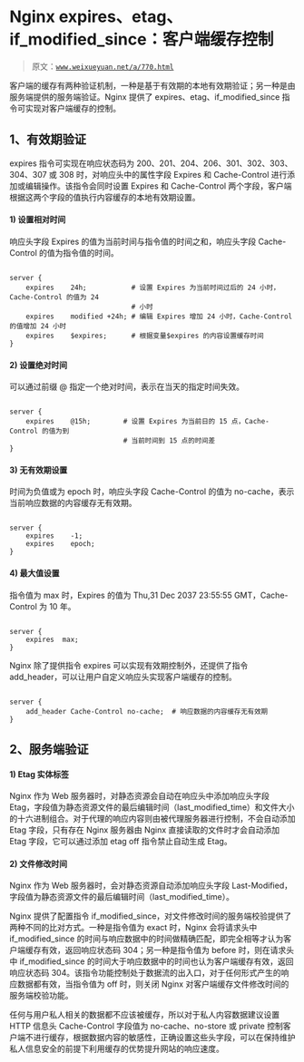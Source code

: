 # Nginx expires、etag、if_modified_since：客户端缓存控制

> 原文：[`www.weixueyuan.net/a/770.html`](http://www.weixueyuan.net/a/770.html)

客户端的缓存有两种验证机制，一种是基于有效期的本地有效期验证；另一种是由服务端提供的服务端验证。Nginx 提供了 expires、etag、if_modified_since 指令可实现对客户端缓存的控制。

## 1、有效期验证

expires 指令可实现在响应状态码为 200、201、204、206、301、302、303、304、307 或 308 时，对响应头中的属性字段 Expires 和 Cache-Control 进行添加或编辑操作。该指令会同时设置 Expires 和 Cache-Control 两个字段，客户端根据这两个字段的值执行内容缓存的本地有效期设置。

#### 1) 设置相对时间

响应头字段 Expires 的值为当前时间与指令值的时间之和，响应头字段 Cache-Control 的值为指令值的时间。

```

server {
    expires    24h;           # 设置 Expires 为当前时间过后的 24 小时，Cache-Control 的值为 24
                              # 小时
    expires    modified +24h; # 编辑 Expires 增加 24 小时，Cache-Control 的值增加 24 小时
    expires    $expires;      # 根据变量$expires 的内容设置缓存时间
}
```

#### 2) 设置绝对时间

可以通过前缀 @ 指定一个绝对时间，表示在当天的指定时间失效。

```

server {
    expires    @15h;        # 设置 Expires 为当前日的 15 点，Cache-Control 的值为到
                            # 当前时间到 15 点的时间差
}
```

#### 3) 无有效期设置

时间为负值或为 epoch 时，响应头字段 Cache-Control 的值为 no-cache，表示当前响应数据的内容缓存无有效期。

```

server {
    expires    -1;
    expires    epoch;
}
```

#### 4) 最大值设置

指令值为 max 时，Expires 的值为 Thu,31 Dec 2037 23:55:55 GMT，Cache-Control 为 10 年。

```

server {
    expires  max;
}
```

Nginx 除了提供指令 expires 可以实现有效期控制外，还提供了指令 add_header，可以让用户自定义响应头实现客户端缓存的控制。

```

server {
    add_header Cache-Control no-cache;  # 响应数据的内容缓存无有效期
}
```

## 2、服务端验证

#### 1) Etag 实体标签

Nginx 作为 Web 服务器时，对静态资源会自动在响应头中添加响应头字段 Etag，字段值为静态资源文件的最后编辑时间（last_modified_time）和文件大小的十六进制组合。对于代理的响应内容则由被代理服务器进行控制，不会自动添加 Etag 字段，只有存在 Nginx 服务器由 Nginx 直接读取的文件时才会自动添加 Etag 字段，它可以通过添加 etag off 指令禁止自动生成 Etag。

#### 2) 文件修改时间

Nginx 作为 Web 服务器时，会对静态资源自动添加响应头字段 Last-Modified，字段值为静态资源文件的最后编辑时间（last_modified_time）。

Nginx 提供了配置指令 if_modified_since，对文件修改时间的服务端校验提供了两种不同的比对方式。一种是指令值为 exact 时，Nginx 会将请求头中 if_modified_since 的时间与响应数据中的时间做精确匹配，即完全相等才认为客户端缓存有效，返回响应状态码 304；另一种是指令值为 before 时，则在请求头中 if_modified_since 的时间大于响应数据中的时间也认为客户端缓存有效，返回响应状态码 304。该指令功能控制处于数据流的出入口，对于任何形式产生的响应数据都有效，当指令值为 off 时，则关闭 Nginx 对客户端缓存文件修改时间的服务端校验功能。

任何与用户私人相关的数据都不应该被缓存，所以对于私人内容数据建议设置 HTTP 信息头 Cache-Control 字段值为 no-cache、no-store 或 private 控制客户端不进行缓存，根据数据内容的敏感性，正确设置这些头字段，可以在保持维护私人信息安全的前提下利用缓存的优势提升网站的响应速度。